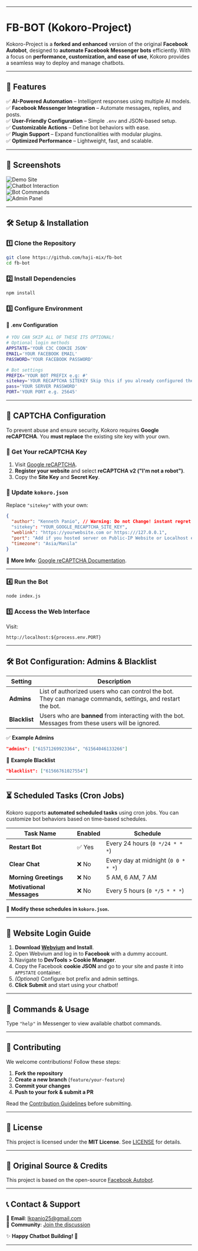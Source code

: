 
---

# **FB-BOT (Kokoro-Project)**  

Kokoro-Project is a **forked and enhanced** version of the original **Facebook Autobot**, designed to **automate Facebook Messenger bots** efficiently. With a focus on **performance, customization, and ease of use**, Kokoro provides a seamless way to deploy and manage chatbots.  

---

## **🚀 Features**  

✅ **AI-Powered Automation** – Intelligent responses using multiple AI models.  
✅ **Facebook Messenger Integration** – Automate messages, replies, and posts.  
✅ **User-Friendly Configuration** – Simple `.env` and JSON-based setup.  
✅ **Customizable Actions** – Define bot behaviors with ease.  
✅ **Plugin Support** – Expand functionalities with modular plugins.  
✅ **Optimized Performance** – Lightweight, fast, and scalable.  

---

## **📸 Screenshots**  

![Demo Site](https://i.imgur.com/R47dOhv.jpeg)  
![Chatbot Interaction](https://i.imgur.com/ciw2pfH.jpeg)  
![Bot Commands](https://i.imgur.com/nNXMoSd.jpeg)  
![Admin Panel](https://i.imgur.com/4fCYUJr.jpeg)  

---

## **🛠 Setup & Installation**  

### **1️⃣ Clone the Repository**  
```bash
git clone https://github.com/haji-mix/fb-bot
cd fb-bot
```

### **2️⃣ Install Dependencies**  
```bash
npm install
```

### **3️⃣ Configure Environment**  

#### **📌 .env Configuration**  
```bash
# YOU CAN SKIP ALL OF THESE ITS OPTIONAL!
# Optional login methods
APPSTATE='YOUR C3C COOKIE JSON'  
EMAIL='YOUR FACEBOOK EMAIL'  
PASSWORD='YOUR FACEBOOK PASSWORD'  

# Bot settings  
PREFIX='YOUR BOT PREFIX e.g: #'  
sitekey='YOUR RECAPTCHA SITEKEY Skip this if you already configured the kokoro.json'
pass='YOUR SERVER PASSWORD'  
PORT='YOUR PORT e.g. 25645'  
```

---

## **🔑 CAPTCHA Configuration**  

To prevent abuse and ensure security, Kokoro requires **Google reCAPTCHA**. You **must replace** the existing site key with your own.

### **📌 Get Your reCAPTCHA Key**
1. Visit [Google reCAPTCHA](https://www.google.com/recaptcha/admin/create).  
2. **Register your website** and select **reCAPTCHA v2 ("I'm not a robot")**.  
3. Copy the **Site Key** and **Secret Key**.  

### **📌 Update `kokoro.json`**
Replace `"sitekey"` with your own:  
```json
{
  "author": "Kenneth Panio", // Warning: Do not Change! instant regret if you do it : (
  "sitekey": "YOUR_GOOGLE_RECAPTCHA_SITE_KEY",
  "weblink": "https://yourwebsite.com or https:///127.0.0.1",
  "port": "Add if you hosted server on Public-IP Website or Localhost e.g 8080",
  "timezone": "Asia/Manila"
}
```

🔗 **More Info**: [Google reCAPTCHA Documentation](https://developers.google.com/recaptcha/intro).  

---

### **4️⃣ Run the Bot**  
```bash
node index.js
```

### **5️⃣ Access the Web Interface**  
Visit:  
```
http://localhost:${process.env.PORT}
```

---

## **🛠 Bot Configuration: Admins & Blacklist**  

| Setting   | Description |
|-----------|------------|
| **Admins** | List of authorized users who can control the bot. They can manage commands, settings, and restart the bot. |
| **Blacklist** | Users who are **banned** from interacting with the bot. Messages from these users will be ignored. |

✅ **Example Admins**  
```json
"admins": ["61571269923364", "61564046133266"]
```

🚫 **Example Blacklist**  
```json
"blacklist": ["61566761027554"]
```

---

## **⏳ Scheduled Tasks (Cron Jobs)**  

Kokoro supports **automated scheduled tasks** using cron jobs. You can customize bot behaviors based on time-based schedules.  

| Task Name            | Enabled | Schedule |
|----------------------|---------|------------------------|
| **Restart Bot**      | ✅ Yes  | Every 24 hours (`0 */24 * * *`) |
| **Clear Chat**       | ❌ No   | Every day at midnight (`0 0 * * *`) |
| **Morning Greetings** | ❌ No   | 5 AM, 6 AM, 7 AM |
| **Motivational Messages** | ❌ No   | Every 5 hours (`0 */5 * * *`) |

📌 **Modify these schedules in `kokoro.json`.**  

---

## **🔑 Website Login Guide**  

1. **Download [Webvium](https://mrepol742.github.io/webviumdev/) and Install**.  
2. Open Webvium and log in to **Facebook** with a dummy account.  
3. Navigate to **DevTools > Cookie Manager**.  
4. Copy the Facebook **cookie JSON** and go to your site and paste it into `APPSTATE` container.  
5. *(Optional)* Configure bot prefix and admin settings.  
6. **Click Submit** and start using your chatbot!  

---

## **📖 Commands & Usage**  
Type `"help"` in Messenger to view available chatbot commands.  

---

## **🤝 Contributing**  

We welcome contributions! Follow these steps:  

1. **Fork the repository**  
2. **Create a new branch** (`feature/your-feature`)  
3. **Commit your changes**  
4. **Push to your fork & submit a PR**  

Read the [Contribution Guidelines](CONTRIBUTING.md) before submitting.  

---

## **📜 License**  

This project is licensed under the **MIT License**. See [LICENSE](LICENSE) for details.  

---

## **🔗 Original Source & Credits**  

This project is based on the open-source [Facebook Autobot](https://github.com/aizintel/AUTO).  

---

## **📞 Contact & Support**  

📧 **Email**: [lkpanio25@gmail.com](mailto:lkpanio25@gmail.com)  
💬 **Community**: [Join the discussion](https://facebook.com/groups/coders.dev/)  

✨ **Happy Chatbot Building! 🚀**  

---

